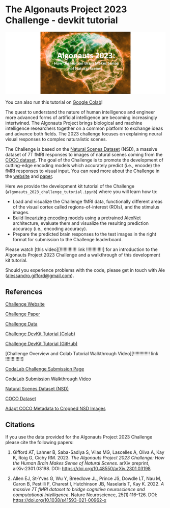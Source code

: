 # **The Algonauts Project 2023 Challenge - devkit tutorial**

![Algonauts 2023 logo](algonauts_2023_logo.png)

You can also run this tutorial on [Google Colab][colab]!

The quest to understand the nature of human intelligence and engineer more advanced forms of artificial intelligence are becoming increasingly intertwined. The Algonauts Project brings biological and machine intelligence researchers together on a common platform to exchange ideas and advance both fields. The 2023 challenge focuses on explaining neural visual responses to complex naturalistic scenes.

The Challenge is based on the [Natural Scenes Dataset][nsd] (NSD), a massive dataset of 7T fMRI responses to images of natural scenes coming from the [COCO dataset][coco]. The goal of the Challenge is to promote the development of cutting-edge encoding models which accurately predict (i.e., encode) the fMRI responses to visual input. You can read more about the Challenge in the [website][web] and [paper][paper].

Here we provide the development kit tutorial of the Challenge (`algonauts_2023_challenge_tutorial.ipynb`) where you will learn how to:
* Load and visualize the Challenge fMRI data, functionally different areas of the visual cortex called regions-of-interest (ROIs), and the stimulus images.
* Build [linearizing encoding models][encoding] using a pretrained [AlexNet][alexnet] architecture, evaluate them and visualize the resulting prediction accuracy (i.e., encoding accuracy).
* Prepare the predicted brain responses to the test images in the right format for submission to the Challenge leaderboard.

Please watch [this video][!!!!!!!!!!!!! link !!!!!!!!!!!!!] for an introduction to the Algonauts Project 2023 Challenge and a walkthrough of this development kit tutorial.

Should you experience problems with the code, please get in touch with Ale (alessandro.gifford@gmail.com).

[nsd]: https://doi.org/10.1038/s41593-021-00962-x
[coco]: https://cocodataset.org/#home
[web]: http://algonauts.csail.mit.edu
[paper]: https://arxiv.org/abs/2301.03198
[encoding]: https://www.sciencedirect.com/science/article/pii/S1053811910010657
[alexnet]: https://arxiv.org/abs/1404.5997
[colab]: https://colab.research.google.com/drive/1bLJGP3bAo_hAOwZPHpiSHKlt97X9xsUw?usp=share_link



## References

[Challenge Website][website]

[Challenge Paper][paper]

[Challenge Data][data]

[Challenge DevKit Tutorial (Colab)][tutorial_colab]

[Challenge DevKit Tutorial (GitHub)][tutorial_github]

[Challenge Overview and Colab Tutorial Walkthrough Video][!!!!!!!!!!!!! link !!!!!!!!!!!!!]

[CodaLab Challenge Submission Page][codalab]

[CodaLab Submission Walkthrough Video][codalab_video]

[Natural Scenes Dataset (NSD)][nsd]

[COCO Dataset][coco]

[Adapt COCO Metadata to Cropped NSD Images][adapt_coco_meta]

[website]: http://algonauts.csail.mit.edu
[paper]: https://arxiv.org/abs/2301.03198
[data]: https://docs.google.com/forms/d/e/1FAIpQLSehZkqZOUNk18uTjRTuLj7UYmRGz-OkdsU25AyO3Wm6iAb0VA/viewform?usp=sf_link
[tutorial_colab]: https://colab.research.google.com/drive/1bLJGP3bAo_hAOwZPHpiSHKlt97X9xsUw?usp=share_link
[tutorial_github]: https://github.com/gifale95/algonauts_2023
[codalab]: https://codalab.lisn.upsaclay.fr/competitions/9304
[codalab_video]: https://www.youtube.com/watch?v=-Nu2DL-zL4U
[nsd]: https://naturalscenesdataset.org/
[coco]: https://cocodataset.org/#home
[adapt_coco_meta]: https://github.com/styvesg/nsd_gnet8x/blob/main/data_preparation.ipynb



## Citations

If you use the data provided for the Algonauts Project 2023 Challenge please cite the following papers:
1. Gifford AT, Lahner B, Saba-Sadiya S, Vilas MG, Lascelles A, Oliva A, Kay K, Roig G, Cichy RM. 2023. *The Algonauts Project 2023 Challenge: How the Human Brain Makes Sense of Natural Scenes*. arXiv preprint, arXiv:2301.03198. DOI: https://doi.org/10.48550/arXiv.2301.03198

2. Allen EJ, St-Yves G, Wu Y, Breedlove JL, Prince JS, Dowdle LT, Nau M, Caron B, Pestilli F, Charest I, Hutchinson JB, Naselaris T, Kay K. 2022. *A massive 7T fMRI dataset to bridge cognitive neuroscience and computational intelligence*. Nature Neuroscience, 25(1):116–126. DOI: https://doi.org/10.1038/s41593-021-00962-x
